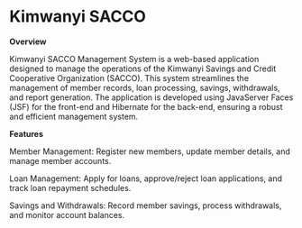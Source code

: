 # Kimwanyi SACCO 
**Overview**

Kimwanyi SACCO Management System is a web-based application designed to manage the operations of the Kimwanyi Savings and Credit Cooperative Organization (SACCO). This system streamlines the management of member records, loan processing, savings, withdrawals, and report generation. The application is developed using JavaServer Faces (JSF) for the front-end and Hibernate for the back-end, ensuring a robust and efficient management system.

**Features**

Member Management: Register new members, update member details, and manage member accounts.

Loan Management: Apply for loans, approve/reject loan applications, and track loan repayment schedules.

Savings and Withdrawals: Record member savings, process withdrawals, and monitor account balances.




